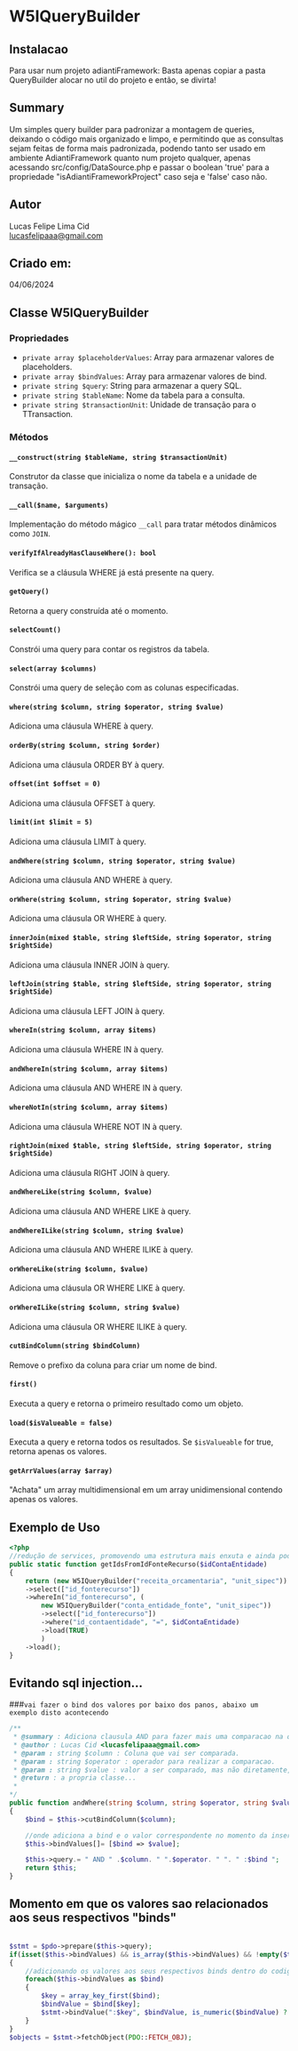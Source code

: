 # W5IQueryBuilder

## Instalacao

Para usar num projeto adiantiFramework: Basta apenas copiar a pasta QueryBuilder alocar no util do projeto e então, se divirta!  

## Summary
Um simples query builder para padronizar a montagem de queries, deixando o código mais organizado e limpo, e permitindo que as consultas sejam feitas de forma mais padronizada, podendo tanto ser usado em ambiente AdiantiFramework quanto num projeto qualquer, apenas acessando src/config/DataSource.php e passar o boolean 'true' para a propriedade "isAdiantiFrameworkProject" caso seja e 'false' caso não.


## Autor
Lucas Felipe Lima Cid  
<lucasfelipaaa@gmail.com>

## Criado em:
04/06/2024

## Classe W5IQueryBuilder

### Propriedades
- `private array $placeholderValues`: Array para armazenar valores de placeholders.
- `private array $bindValues`: Array para armazenar valores de bind.
- `private string $query`: String para armazenar a query SQL.
- `private string $tableName`: Nome da tabela para a consulta.
- `private string $transactionUnit`: Unidade de transação para o TTransaction.

### Métodos
#### `__construct(string $tableName, string $transactionUnit)`
Construtor da classe que inicializa o nome da tabela e a unidade de transação.

#### `__call($name, $arguments)`
Implementação do método mágico `__call` para tratar métodos dinâmicos como `JOIN`.

#### `verifyIfAlreadyHasClauseWhere(): bool`
Verifica se a cláusula WHERE já está presente na query.

#### `getQuery()`
Retorna a query construída até o momento.

#### `selectCount()`
Constrói uma query para contar os registros da tabela.

#### `select(array $columns)`
Constrói uma query de seleção com as colunas especificadas.

#### `where(string $column, string $operator, string $value)`
Adiciona uma cláusula WHERE à query.

#### `orderBy(string $column, string $order)`
Adiciona uma cláusula ORDER BY à query.

#### `offset(int $offset = 0)`
Adiciona uma cláusula OFFSET à query.

#### `limit(int $limit = 5)`
Adiciona uma cláusula LIMIT à query.

#### `andWhere(string $column, string $operator, string $value)`
Adiciona uma cláusula AND WHERE à query.

#### `orWhere(string $column, string $operator, string $value)`
Adiciona uma cláusula OR WHERE à query.

#### `innerJoin(mixed $table, string $leftSide, string $operator, string $rightSide)`
Adiciona uma cláusula INNER JOIN à query.

#### `leftJoin(string $table, string $leftSide, string $operator, string $rightSide)`
Adiciona uma cláusula LEFT JOIN à query.

#### `whereIn(string $column, array $items)`
Adiciona uma cláusula WHERE IN à query.

#### `andWhereIn(string $column, array $items)`
Adiciona uma cláusula AND WHERE IN à query.

#### `whereNotIn(string $column, array $items)`
Adiciona uma cláusula WHERE NOT IN à query.

#### `rightJoin(mixed $table, string $leftSide, string $operator, string $rightSide)`
Adiciona uma cláusula RIGHT JOIN à query.

#### `andWhereLike(string $column, $value)`
Adiciona uma cláusula AND WHERE LIKE à query.

#### `andWhereILike(string $column, string $value)`
Adiciona uma cláusula AND WHERE ILIKE à query.

#### `orWhereLike(string $column, $value)`
Adiciona uma cláusula OR WHERE LIKE à query.

#### `orWhereILike(string $column, string $value)`
Adiciona uma cláusula OR WHERE ILIKE à query.

#### `cutBindColumn(string $bindColumn)`
Remove o prefixo da coluna para criar um nome de bind.

#### `first()`
Executa a query e retorna o primeiro resultado como um objeto.

#### `load($isValueable = false)`
Executa a query e retorna todos os resultados. Se `$isValueable` for true, retorna apenas os valores.

#### `getArrValues(array $array)`
"Achata" um array multidimensional em um array unidimensional contendo apenas os valores.

## Exemplo de Uso

```php
<?php
//redução de services, promovendo uma estrutura mais enxuta e ainda podendo realizar subQueries
public static function getIdsFromIdFonteRecurso($idContaEntidade) 
{
    return (new W5IQueryBuilder("receita_orcamentaria", "unit_sipec"))
    ->select(["id_fonterecurso"])
    ->whereIn("id_fonterecurso", (
        new W5IQueryBuilder("conta_entidade_fonte", "unit_sipec"))
        ->select(["id_fonterecurso"])
        ->where("id_contaentidade", "=", $idContaEntidade)
        ->load(TRUE)
        )
    ->load();
}
````

## Evitando sql injection...

###`vai fazer o bind dos valores por baixo dos panos, abaixo um exemplo disto acontecendo`

````php
/**
 * @summary : Adiciona clausula AND para fazer mais uma comparacao na query
 * @author : Lucas Cid <lucasfelipaaa@gmail.com>
 * @param : string $column : Coluna que vai ser comparada.
 * @param : string $operator : operador para realizar a comparacao.
 * @param : string $value : valor a ser comparado, mas não diretamente, mas sofendo bind posteriormente. 
 * @return : a propria classe...
 * 
*/
public function andWhere(string $column, string $operator, string $value)  
{
    $bind = $this->cutBindColumn($column);

    //onde adiciona a bind e o valor correspondente no momento da insercao do where
    $this->bindValues[]= [$bind => $value];

    $this->query.= " AND " .$column. " ".$operator. " ". " :$bind ";
    return $this;
}
````
## Momento em que os valores sao relacionados aos seus respectivos "binds"

````php

$stmt = $pdo->prepare($this->query);
if(isset($this->bindValues) && is_array($this->bindValues) && !empty($this->bindValues)) 
{
    //adicionando os valores aos seus respectivos binds dentro do codigo sql gerado.
    foreach($this->bindValues as $bind) 
    {   
        $key = array_key_first($bind);
        $bindValue = $bind[$key];
        $stmt->bindValue(":$key", $bindValue, is_numeric($bindValue) ? PDO::PARAM_INT : PDO::PARAM_STR);
    }
}
$objects = $stmt->fetchObject(PDO::FETCH_OBJ);
````

